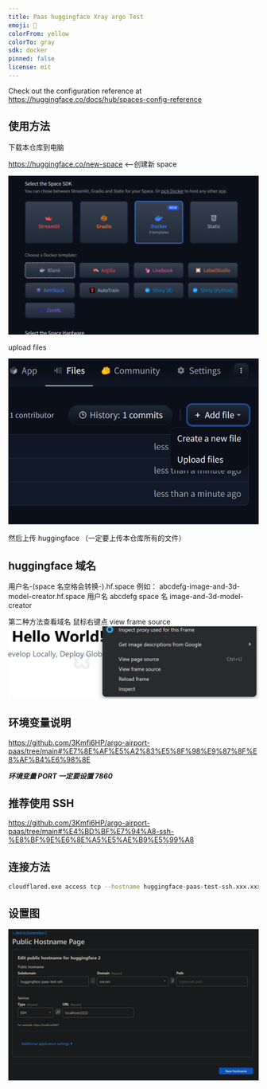 ```yaml
---
title: Paas huggingface Xray argo Test
emoji: 🐢
colorFrom: yellow
colorTo: gray
sdk: docker
pinned: false
license: mit
---
```


Check out the configuration reference at <https://huggingface.co/docs/hub/spaces-config-reference>

## 使用方法

下载本仓库到电脑

<https://huggingface.co/new-space> <--创建新 space

![1686287258915](image/README/1686287258915.png)

upload files

![1686287276276](image/README/1686287276276.png)

然后上传 huggingface （一定要上传本仓库所有的文件）

## huggingface 域名

用户名-(space 名空格会转换-).hf.space
例如：
abcdefg-image-and-3d-model-creator.hf.space
用户名 abcdefg
space 名 image-and-3d-model-creator

第二种方法查看域名 鼠标右键点 view frame source
![1686297209557](image/README/1686297209557.png)

## 环境变量说明

<https://github.com/3Kmfi6HP/argo-airport-paas/tree/main#%E7%8E%AF%E5%A2%83%E5%8F%98%E9%87%8F%E8%AF%B4%E6%98%8E>

**_环境变量 PORT 一定要设置 7860_**

## 推荐使用 SSH

<https://github.com/3Kmfi6HP/argo-airport-paas/tree/main#%E4%BD%BF%E7%94%A8-ssh-%E8%BF%9E%E6%8E%A5%E5%AE%B9%E5%99%A8>

## 连接方法

```bash
cloudflared.exe access tcp --hostname huggingface-paas-test-ssh.xxx.xxx --listener 0.0.0.0:2223
```

## 设置图

![1686287227901](image/README/1686287227901.png)
